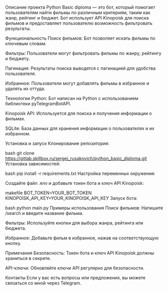 Описание проекта
Python Basic diploma — это бот, который помогает пользователям найти фильмы по различным критериям, таким как жанр, рейтинг и бюджет. Бот использует API Kinopoisk для поиска фильмов и предоставляет пользователю возможность фильтровать результаты.

Функциональность
Поиск фильмов: Бот позволяет искать фильмы по ключевым словам.

Фильтры: Пользователи могут фильтровать фильмы по жанру, рейтингу и бюджету.

Пагинация: Результаты поиска выводятся с пагинацией для удобства пользователя.

Избранное: Пользователи могут добавлять фильмы в избранное и удалять их оттуда.

Технологии
Python: Бот написан на Python с использованием библиотеки pyTelegramBotAPI.

Kinopoisk API: Используется для поиска и получения информации о фильмах.

SQLite: База данных для хранения информации о пользователях и их избранном.

Установка и запуск
Клонирование репозитория:

bash
git clone https://gitlab.skillbox.ru/sergei_rusakovich/python_basic_diploma.git
Установка зависимостей:

bash
pip install -r requirements.txt
Настройка переменных окружения:

Создайте файл .env и добавьте токен бота и ключ API Kinopoisk:

makefile
BOT_TOKEN=YOUR_BOT_TOKEN
KINOPOISK_API_KEY=YOUR_KINOPOISK_API_KEY
Запуск бота:

bash
python main.py
Примеры использования
Поиск фильмов: Напишите /search и введите название фильма.

Фильтры: Используйте кнопки для выбора жанра, рейтинга или бюджета.

Избранное: Добавьте фильм в избранное, нажав на соответствующую кнопку.

Примечания
Безопасность: Токен бота и ключ API Kinopoisk должны храниться в секрете.

API-ключи: Обновляйте ключи API регулярно для безопасности.

Контакты
Если у вас есть вопросы или предложения, вы можете связаться со мной через Telegram.
